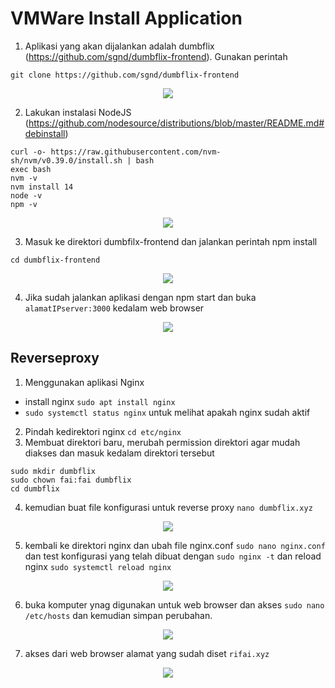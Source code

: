 # VMWare Install Application

1. Aplikasi yang akan dijalankan adalah dumbflix (https://github.com/sgnd/dumbflix-frontend). Gunakan perintah 
```
git clone https://github.com/sgnd/dumbflix-frontend
```
<p align="center">
  <img src="https://github.com/rifaicham/dumbways-report/blob/main/BOOTCAMP-DEVOPS/week1/assets/app1.jpg" />
</p>

2. Lakukan instalasi NodeJS (https://github.com/nodesource/distributions/blob/master/README.md#debinstall)
```
curl -o- https://raw.githubusercontent.com/nvm-sh/nvm/v0.39.0/install.sh | bash
exec bash
nvm -v
nvm install 14
node -v
npm -v
```
<p align="center">
  <img src="https://github.com/rifaicham/dumbways-report/blob/main/BOOTCAMP-DEVOPS/week1/assets/app3.jpg" />
</p>

3. Masuk ke direktori dumbfilx-frontend dan jalankan perintah npm install
```
cd dumbflix-frontend
```
<p align="center">
  <img src="https://github.com/rifaicham/dumbways-report/blob/main/BOOTCAMP-DEVOPS/week1/assets/app2.jpg" />
</p>

4. Jika sudah jalankan aplikasi dengan npm start dan buka `alamatIPserver:3000` kedalam web browser
<p align="center">
  <img src="https://github.com/rifaicham/dumbways-report/blob/main/BOOTCAMP-DEVOPS/week1/assets/app4.jpg" />
</p>

## Reverseproxy
1. Menggunakan aplikasi Nginx
  - install nginx `sudo apt install nginx`
  - `sudo systemctl status nginx` untuk melihat apakah nginx sudah aktif
2. Pindah kedirektori nginx `cd etc/nginx`
3. Membuat direktori baru, merubah permission direktori agar mudah diakses dan masuk kedalam direktori tersebut
  ```
  sudo mkdir dumbflix
  sudo chown fai:fai dumbflix
  cd dumbflix
  ```
4. kemudian buat file konfigurasi untuk reverse proxy `nano dumbflix.xyz`
<p align="center">
  <img src="https://github.com/rifaicham/dumbways-report/blob/main/BOOTCAMP-DEVOPS/week1/assets/appreverse4.jpg" />
</p>

5. kembali ke direktori nginx dan ubah file nginx.conf `sudo nano nginx.conf` dan test konfigurasi yang telah dibuat dengan `sudo nginx -t` dan reload nginx `sudo systemctl reload nginx`
<p align="center">
  <img src="https://github.com/rifaicham/dumbways-report/blob/main/BOOTCAMP-DEVOPS/week1/assets/appreverse5.jpg" />
</p>

6. buka komputer ynag digunakan untuk web browser dan akses `sudo nano /etc/hosts` dan kemudian simpan perubahan.
<p align="center">
  <img src="https://github.com/rifaicham/dumbways-report/blob/main/BOOTCAMP-DEVOPS/week1/assets/appreverse6.jpg" />
</p>

7. akses dari web browser alamat yang sudah diset `rifai.xyz`
<p align="center">
  <img src="https://github.com/rifaicham/dumbways-report/blob/main/BOOTCAMP-DEVOPS/week1/assets/appreverse7.jpg" />
</p>

